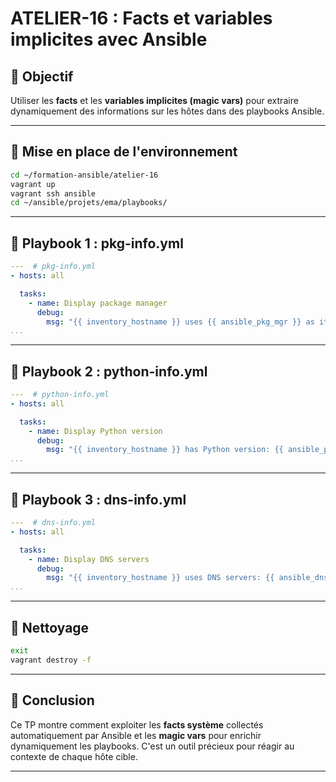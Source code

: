 # ATELIER-16 : Facts et variables implicites avec Ansible

## 🌟 Objectif
Utiliser les **facts** et les **variables implicites (magic vars)** pour extraire dynamiquement des informations sur les hôtes dans des playbooks Ansible.

---

## 🔧 Mise en place de l'environnement
```bash
cd ~/formation-ansible/atelier-16
vagrant up
vagrant ssh ansible
cd ~/ansible/projets/ema/playbooks/
```

---

## 📓 Playbook 1 : pkg-info.yml
```yaml
---  # pkg-info.yml
- hosts: all

  tasks:
    - name: Display package manager
      debug:
        msg: "{{ inventory_hostname }} uses {{ ansible_pkg_mgr }} as its package manager."
...
```

---

## 📓 Playbook 2 : python-info.yml
```yaml
---  # python-info.yml
- hosts: all

  tasks:
    - name: Display Python version
      debug:
        msg: "{{ inventory_hostname }} has Python version: {{ ansible_python_version }}"
...
```

---

## 📓 Playbook 3 : dns-info.yml
```yaml
---  # dns-info.yml
- hosts: all

  tasks:
    - name: Display DNS servers
      debug:
        msg: "{{ inventory_hostname }} uses DNS servers: {{ ansible_dns.nameservers }}"
...
```

---

## 🧼 Nettoyage
```bash
exit
vagrant destroy -f
```

---

## 📌 Conclusion
Ce TP montre comment exploiter les **facts système** collectés automatiquement par Ansible et les **magic vars** pour enrichir dynamiquement les playbooks. C'est un outil précieux pour réagir au contexte de chaque hôte cible.

---

